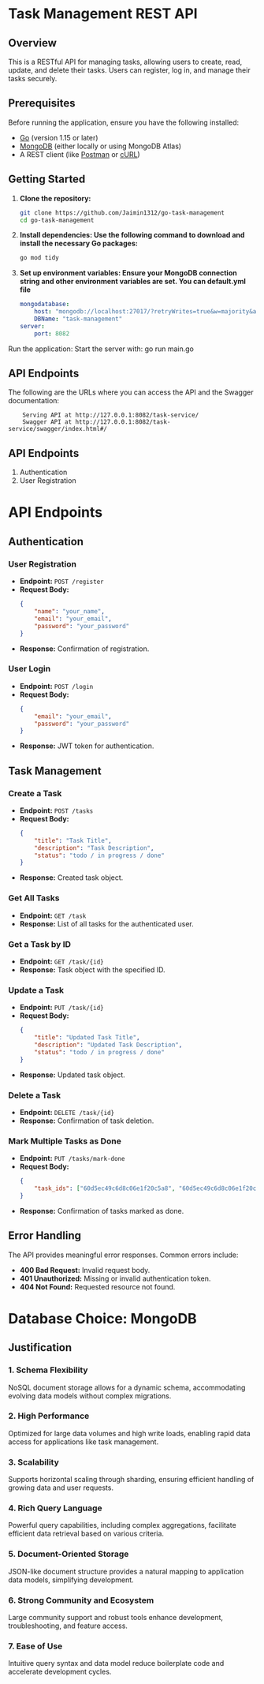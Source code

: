 # Task Management REST API

## Overview

This is a RESTful API for managing tasks, allowing users to create, read, update, and delete their tasks. Users can register, log in, and manage their tasks securely.

## Prerequisites

Before running the application, ensure you have the following installed:

- [Go](https://golang.org/doc/install) (version 1.15 or later)
- [MongoDB](https://www.mongodb.com/try/download/community) (either locally or using MongoDB Atlas)
- A REST client (like [Postman](https://www.postman.com/) or [cURL](https://curl.se/))

## Getting Started

1. **Clone the repository:**
   ```bash
   git clone https://github.com/Jaimin1312/go-task-management
   cd go-task-management

2. **Install dependencies: Use the following command to download and install the necessary Go packages:**
    ```bash
    go mod tidy

3. **Set up environment variables: Ensure your MongoDB connection string and other environment variables are set. You can default.yml file**
    ```yml
    mongodatabase:
        host: "mongodb://localhost:27017/?retryWrites=true&w=majority&appName=task-management"
        DBName: "task-management"
    server:
        port: 8082
    ```

Run the application: Start the server with:
go run main.go

## API Endpoints

The following are the URLs where you can access the API and the Swagger documentation:

```
    Serving API at http://127.0.0.1:8082/task-service/
    Swagger API at http://127.0.0.1:8082/task-service/swagger/index.html#/
```

## API Endpoints

1. Authentication
2. User Registration
# API Endpoints

## Authentication

### User Registration
- **Endpoint:** `POST /register`
- **Request Body:**
    ```json
    {
        "name": "your_name",
        "email": "your_email",
        "password": "your_password"
    }
    ```
- **Response:** Confirmation of registration.

### User Login
- **Endpoint:** `POST /login`
- **Request Body:**
    ```json
    {
        "email": "your_email",
        "password": "your_password"
    }
    ```
- **Response:** JWT token for authentication.

## Task Management

### Create a Task
- **Endpoint:** `POST /tasks`
- **Request Body:**
    ```json
    {
        "title": "Task Title",
        "description": "Task Description",
        "status": "todo / in progress / done"
    }
    ```
- **Response:** Created task object.

### Get All Tasks
- **Endpoint:** `GET /task`
- **Response:** List of all tasks for the authenticated user.

### Get a Task by ID
- **Endpoint:** `GET /task/{id}`
- **Response:** Task object with the specified ID.

### Update a Task
- **Endpoint:** `PUT /task/{id}`
- **Request Body:**
    ```json
    {
        "title": "Updated Task Title",
        "description": "Updated Task Description",
        "status": "todo / in progress / done"
    }
    ```
- **Response:** Updated task object.

### Delete a Task
- **Endpoint:** `DELETE /task/{id}`
- **Response:** Confirmation of task deletion.

### Mark Multiple Tasks as Done
- **Endpoint:** `PUT /tasks/mark-done`
- **Request Body:**
    ```json
    {
        "task_ids": ["60d5ec49c6d8c06e1f20c5a8", "60d5ec49c6d8c06e1f20c5a9"]
    }
    ```
- **Response:** Confirmation of tasks marked as done.

## Error Handling

The API provides meaningful error responses. Common errors include:

- **400 Bad Request:** Invalid request body.
- **401 Unauthorized:** Missing or invalid authentication token.
- **404 Not Found:** Requested resource not found.





# Database Choice: MongoDB

## Justification

### 1. Schema Flexibility
NoSQL document storage allows for a dynamic schema, accommodating evolving data models without complex migrations.

### 2. High Performance
Optimized for large data volumes and high write loads, enabling rapid data access for applications like task management.

### 3. Scalability
Supports horizontal scaling through sharding, ensuring efficient handling of growing data and user requests.

### 4. Rich Query Language
Powerful query capabilities, including complex aggregations, facilitate efficient data retrieval based on various criteria.

### 5. Document-Oriented Storage
JSON-like document structure provides a natural mapping to application data models, simplifying development.

### 6. Strong Community and Ecosystem
Large community support and robust tools enhance development, troubleshooting, and feature access.

### 7. Ease of Use
Intuitive query syntax and data model reduce boilerplate code and accelerate development cycles.
